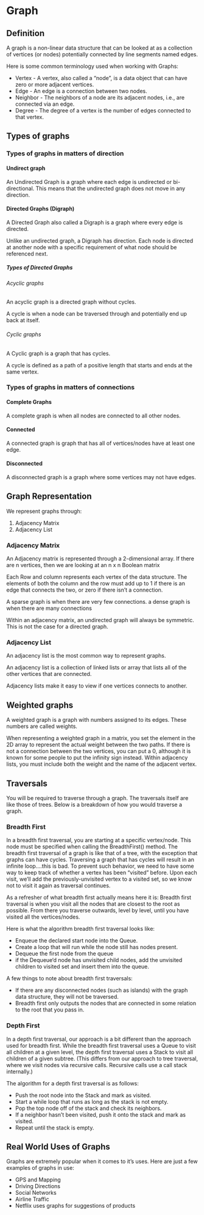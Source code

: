 # Graph

## Definition

A graph is a non-linear data structure that can be looked at as a collection of vertices (or nodes) potentially connected by line segments named edges.

Here is some common terminology used when working with Graphs:

- Vertex - A vertex, also called a “node”, is a data object that can have zero or more adjacent vertices.
- Edge - An edge is a connection between two nodes.
- Neighbor - The neighbors of a node are its adjacent nodes, i.e., are connected via an edge.
- Degree - The degree of a vertex is the number of edges connected to that vertex.

## Types of graphs

### Types of graphs in matters of direction

#### Undirect graph

An Undirected Graph is a graph where each edge is undirected or bi-directional. This means that the undirected graph does not move in any direction.

#### Directed Graphs (Digraph)

A Directed Graph also called a Digraph is a graph where every edge is directed.

Unlike an undirected graph, a Digraph has direction. Each node is directed at another node with a specific requirement of what node should be referenced next.

##### Types of Directed Graphs

###### Acyclic graphs

An acyclic graph is a directed graph without cycles.

A cycle is when a node can be traversed through and potentially end up back at itself.

###### Cyclic graphs

A Cyclic graph is a graph that has cycles.

A cycle is defined as a path of a positive length that starts and ends at the same vertex.

### Types of graphs in matters of connections

#### Complete Graphs

A complete graph is when all nodes are connected to all other nodes.

#### Connected

A connected graph is graph that has all of vertices/nodes have at least one edge.

#### Disconnected

A disconnected graph is a graph where some vertices may not have edges.

## Graph Representation

We represent graphs through:

1. Adjacency Matrix
2. Adjacency List

### Adjacency Matrix

An Adjacency matrix is represented through a 2-dimensional array. If there are n vertices, then we are looking at an n x n Boolean matrix

Each Row and column represents each vertex of the data structure. The elements of both the column and the row must add up to 1 if there is an edge that connects the two, or zero if there isn’t a connection.

A sparse graph is when there are very few connections. a dense graph is when there are many connections

Within an adjacency matrix, an undirected graph will always be symmetric. This is not the case for a directed graph.

### Adjacency List

An adjacency list is the most common way to represent graphs.

An adjacency list is a collection of linked lists or array that lists all of the other vertices that are connected.

Adjacency lists make it easy to view if one vertices connects to another.

## Weighted graphs

A weighted graph is a graph with numbers assigned to its edges. These numbers are called weights.

When representing a weighted graph in a matrix, you set the element in the 2D array to represent the actual weight between the two paths. If there is not a connection between the two vertices, you can put a 0, although it is known for some people to put the infinity sign instead.
Within adjacency lists, you must include both the weight and the name of the adjacent vertex.

## Traversals

You will be required to traverse through a graph. The traversals itself are like those of trees. Below is a breakdown of how you would traverse a graph.

### Breadth First

In a breadth first traversal, you are starting at a specific vertex/node. This node must be specified when calling the BreadthFirst() method. The breadth first traversal of a graph is like that of a tree, with the exception that graphs can have cycles. Traversing a graph that has cycles will result in an infinite loop….this is bad. To prevent such behavior, we need to have some way to keep track of whether a vertex has been “visited” before. Upon each visit, we’ll add the previously-unvisited vertex to a visited set, so we know not to visit it again as traversal continues.

As a refresher of what breadth first actually means here it is: Breadth first traversal is when you visit all the nodes that are closest to the root as possible. From there you traverse outwards, level by level, until you have visited all the vertices/nodes.

Here is what the algorithm breadth first traversal looks like:

- Enqueue the declared start node into the Queue.
- Create a loop that will run while the node still has nodes present.
- Dequeue the first node from the queue
- if the Dequeue‘d node has unvisited child nodes, add the unvisited children to visited set and insert them into the queue.

A few things to note about breadth first traversals:

- If there are any disconnected nodes (such as islands) with the graph data structure, they will not be traversed.
- Breadth first only outputs the nodes that are connected in some relation to the root that you pass in.

### Depth First

In a depth first traversal, our approach is a bit different than the approach used for breadth first. While the breadth first traversal uses a Queue to visit all children at a given level, the depth first traversal uses a Stack to visit all children of a given subtree. (This differs from our approach to tree traversal, where we visit nodes via recursive calls. Recursive calls use a call stack internally.)

The algorithm for a depth first traversal is as follows:

- Push the root node into the Stack and mark as visited.
- Start a while loop that runs as long as the stack is not empty.
- Pop the top node off of the stack and check its neighbors.
- If a neighbor hasn’t been visited, push it onto the stack and mark as visited.
- Repeat until the stack is empty.

## Real World Uses of Graphs

Graphs are extremely popular when it comes to it’s uses. Here are just a few examples of graphs in use:

- GPS and Mapping
- Driving Directions
- Social Networks
- Airline Traffic
- Netflix uses graphs for suggestions of products
